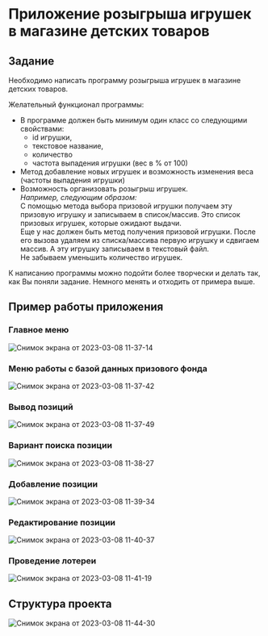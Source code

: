 # Приложение розыгрыша игрушек в магазине детских товаров

## Задание

Необходимо написать программу розыгрыша игрушек в магазине детских товаров.

Желательный функционал программы:

* В программе должен быть минимум один класс со
следующими свойствами:
	* id игрушки,
	* текстовое название,
	* количество
	* частота выпадения игрушки (вес в % от 100)
* Метод добавление новых игрушек и возможность изменения
веса (частоты выпадения игрушки)
* Возможность организовать розыгрыш игрушек.\
*Например, следующим образом:*\
С помощью метода выбора призовой игрушки получаем эту призовую игрушку и записываем в список/массив. Это список призовых игрушек, которые ожидают выдачи.\
Еще у нас должен быть метод получения призовой игрушки.
После его вызова удаляем из списка/массива первую игрушку и сдвигаем массив. А эту игрушку записываем в текстовый файл.\
Не забываем уменьшить количество игрушек.

К написанию программы можно подойти более творчески и
делать так, как Вы поняли задание. Немного менять и отходить
от примера выше.

## Пример работы приложения

### Главное меню

![Снимок экрана от 2023-03-08 11-37-14](https://user-images.githubusercontent.com/109767480/223666578-76adae9d-74f6-4aa4-bcd2-ab534f5b26fe.png)

### Меню работы с базой данных призового фонда

![Снимок экрана от 2023-03-08 11-37-42](https://user-images.githubusercontent.com/109767480/223666611-146d8925-564e-4cf5-97cb-c0e805e87b9b.png)

### Вывод позиций

![Снимок экрана от 2023-03-08 11-37-49](https://user-images.githubusercontent.com/109767480/223666631-7b89002c-e2fb-4e2d-83d9-896dc591f32b.png)

### Вариант поиска позиции

![Снимок экрана от 2023-03-08 11-38-27](https://user-images.githubusercontent.com/109767480/223666654-e442118e-403d-41a6-9bb1-e918e15e1f74.png)

### Добавление позиции

![Снимок экрана от 2023-03-08 11-39-34](https://user-images.githubusercontent.com/109767480/223666678-d2449eed-5245-42be-b1ad-3bcc618b90aa.png)

### Редактирование позиции

![Снимок экрана от 2023-03-08 11-40-37](https://user-images.githubusercontent.com/109767480/223666696-5f0105a1-0f3a-4b29-a652-8480449dcb65.png)

### Проведение лотереи

![Снимок экрана от 2023-03-08 11-41-19](https://user-images.githubusercontent.com/109767480/223666714-d5b8aa59-8868-4c6a-a450-e4818202c078.png)

## Структура проекта

![Снимок экрана от 2023-03-08 11-44-30](https://user-images.githubusercontent.com/109767480/223666727-a3b228d3-918c-4d81-b973-6e3e70cfe7e8.png)
